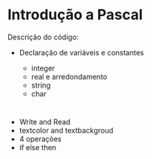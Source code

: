 # Introdução a Pascal

Descrição do código:

* Declaração de variáveis e constantes

    * integer
    * real e arredondamento
    * string
    * char
#
* Write and Read
* textcolor and textbackgroud
* 4 operações
* if else then 

   
